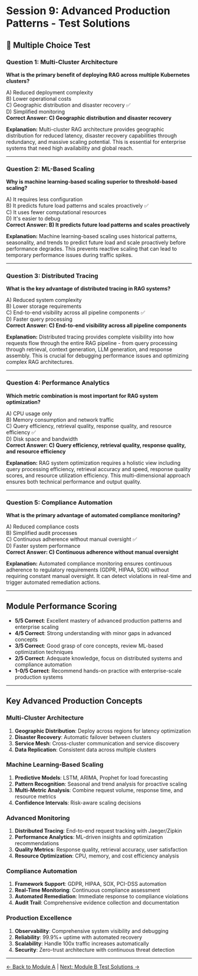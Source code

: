 # Session 9: Advanced Production Patterns - Test Solutions

## 📝 Multiple Choice Test

### Question 1: Multi-Cluster Architecture

**What is the primary benefit of deploying RAG across multiple Kubernetes clusters?**

A) Reduced deployment complexity  
B) Lower operational costs  
C) Geographic distribution and disaster recovery ✅  
D) Simplified monitoring  
**Correct Answer: C) Geographic distribution and disaster recovery**

**Explanation:** Multi-cluster RAG architecture provides geographic distribution for reduced latency, disaster recovery capabilities through redundancy, and massive scaling potential. This is essential for enterprise systems that need high availability and global reach.

---

### Question 2: ML-Based Scaling

**Why is machine learning-based scaling superior to threshold-based scaling?**

A) It requires less configuration  
B) It predicts future load patterns and scales proactively ✅  
C) It uses fewer computational resources  
D) It's easier to debug  
**Correct Answer: B) It predicts future load patterns and scales proactively**

**Explanation:** Machine learning-based scaling uses historical patterns, seasonality, and trends to predict future load and scale proactively before performance degrades. This prevents reactive scaling that can lead to temporary performance issues during traffic spikes.

---

### Question 3: Distributed Tracing

**What is the key advantage of distributed tracing in RAG systems?**

A) Reduced system complexity  
B) Lower storage requirements  
C) End-to-end visibility across all pipeline components ✅  
D) Faster query processing  
**Correct Answer: C) End-to-end visibility across all pipeline components**

**Explanation:** Distributed tracing provides complete visibility into how requests flow through the entire RAG pipeline - from query processing through retrieval, context generation, LLM generation, and response assembly. This is crucial for debugging performance issues and optimizing complex RAG architectures.

---

### Question 4: Performance Analytics

**Which metric combination is most important for RAG system optimization?**

A) CPU usage only  
B) Memory consumption and network traffic  
C) Query efficiency, retrieval quality, response quality, and resource efficiency ✅  
D) Disk space and bandwidth  
**Correct Answer: C) Query efficiency, retrieval quality, response quality, and resource efficiency**

**Explanation:** RAG system optimization requires a holistic view including query processing efficiency, retrieval accuracy and speed, response quality scores, and resource utilization efficiency. This multi-dimensional approach ensures both technical performance and output quality.

---

### Question 5: Compliance Automation

**What is the primary advantage of automated compliance monitoring?**

A) Reduced compliance costs  
B) Simplified audit processes  
C) Continuous adherence without manual oversight ✅  
D) Faster system performance  
**Correct Answer: C) Continuous adherence without manual oversight**

**Explanation:** Automated compliance monitoring ensures continuous adherence to regulatory requirements (GDPR, HIPAA, SOX) without requiring constant manual oversight. It can detect violations in real-time and trigger automated remediation actions.

---

## Module Performance Scoring

- **5/5 Correct**: Excellent mastery of advanced production patterns and enterprise scaling
- **4/5 Correct**: Strong understanding with minor gaps in advanced concepts
- **3/5 Correct**: Good grasp of core concepts, review ML-based optimization techniques
- **2/5 Correct**: Adequate knowledge, focus on distributed systems and compliance automation
- **1-0/5 Correct**: Recommend hands-on practice with enterprise-scale production systems

---

## Key Advanced Production Concepts

### Multi-Cluster Architecture
1. **Geographic Distribution**: Deploy across regions for latency optimization
2. **Disaster Recovery**: Automatic failover between clusters
3. **Service Mesh**: Cross-cluster communication and service discovery
4. **Data Replication**: Consistent data across multiple clusters

### Machine Learning-Based Scaling
1. **Predictive Models**: LSTM, ARIMA, Prophet for load forecasting
2. **Pattern Recognition**: Seasonal and trend analysis for proactive scaling
3. **Multi-Metric Analysis**: Combine request volume, response time, and resource metrics
4. **Confidence Intervals**: Risk-aware scaling decisions

### Advanced Monitoring
1. **Distributed Tracing**: End-to-end request tracking with Jaeger/Zipkin
2. **Performance Analytics**: ML-driven insights and optimization recommendations
3. **Quality Metrics**: Response quality, retrieval accuracy, user satisfaction
4. **Resource Optimization**: CPU, memory, and cost efficiency analysis

### Compliance Automation
1. **Framework Support**: GDPR, HIPAA, SOX, PCI-DSS automation
2. **Real-Time Monitoring**: Continuous compliance assessment
3. **Automated Remediation**: Immediate response to compliance violations
4. **Audit Trail**: Comprehensive evidence collection and documentation

### Production Excellence
1. **Observability**: Comprehensive system visibility and debugging
2. **Reliability**: 99.9%+ uptime with automated recovery
3. **Scalability**: Handle 100x traffic increases automatically
4. **Security**: Zero-trust architecture with continuous threat detection

---

[← Back to Module A](Session9_ModuleA_Advanced_Production.md) | [Next: Module B Test Solutions →](Session9_ModuleB_Test_Solutions.md)
